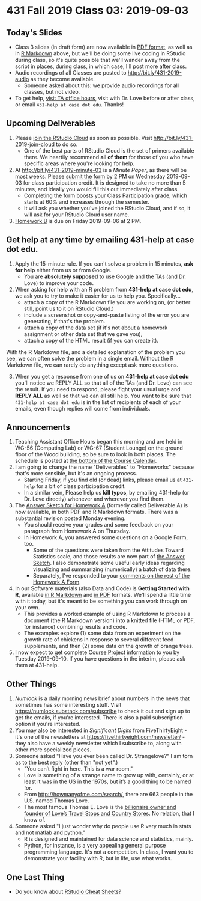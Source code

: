 # 431 Fall 2019 Class 03: 2019-09-03

## Today's Slides

- Class 3 slides (in draft form) are now available in [PDF format](https://github.com/THOMASELOVE/2019-431/blob/master/CLASSES/CLASS03/431_class-03-slides_2019.pdf), as well as in [R Markdown](https://github.com/THOMASELOVE/2019-431/blob/master/CLASSES/CLASS03/431_class-03-slides_2019.Rmd) above, but we'll be doing some live coding in RStudio during class, so it's quite possible that we'll wander away from the script in places, during class, in which case, I'll post more after class.
- Audio recordings of all Classes are posted to http://bit.ly/431-2019-audio as they become available.
    - Someone asked about this: we provide audio recordings for all classes, but not video.
- To get help, [visit TA office hours](https://github.com/THOMASELOVE/2019-431/blob/master/calendar.md#ta-office-hours), visit with Dr. Love before or after class, or email `431-help at case dot edu`. Thanks!

## Upcoming Deliverables

1. Please [join the RStudio Cloud](http://bit.ly/431-2019-join-cloud) as soon as possible. Visit http://bit.ly/431-2019-join-cloud to do so.
    - One of the best parts of RStudio Cloud is the set of primers available there. We heartily recommend **all of them** for those of you who have specific areas where you're looking for help.
2. At http://bit.ly/431-2019-minute-03 is a *Minute Paper*, as there will be most weeks. Please [submit the form](http://bit.ly/431-2019-minute-03) by 2 PM on Wednesday 2019-09-03 for class participation credit. It is designed to take no more than 5 minutes, and ideally you would fill this out immediately after class. 
    - Completing the form boosts your Class Participation grade, which starts at 60% and increases through the semester.
    - It will ask you whether you've joined the RStudio Cloud, and if so, it will ask for your RStudio Cloud user name.
3. [Homework B](https://github.com/THOMASELOVE/2019-431/tree/master/DELIVERABLES/B) is due on Friday 2019-09-06 at 2 PM.

## Get help at any time by emailing **431-help at case dot edu**.

1. Apply the 15-minute rule. If you can't solve a problem in 15 minutes, **ask for help** either from us or from Google.
    - You are **absolutely supposed** to use Google and the TAs (and Dr. Love) to improve your code.
2. When asking for help with an R problem from **431-help at case dot edu**, we ask you to try to make it easier for us to help you. Specifically...
    - attach a copy of the R Markdown file you are working on, (or better still, point us to it on RStudio Cloud.)
    - include a screenshot or copy-and-paste listing of the error you are generating, if that's the problem.
    - attach a copy of the data set (if it's not about a homework assignment or other data set that we gave you),
    - attach a copy of the HTML result (if you can create it).

With the R Markdown file, and a detailed explanation of the problem you see, we can often solve the problem in a single email. Without the R Markdown file, we can rarely do anything except ask more questions.

3. When you get a response from one of us on **431-help at case dot edu** you'll notice we REPLY ALL so that all of the TAs (and Dr. Love) can see the result. If you need to respond, please fight your usual urge and **REPLY ALL** as well so that we can all still help. You want to be sure that `431-help at case dot edu` is in the list of recipients of each of your emails, even though replies will come from individuals.

## Announcements

1. Teaching Assistant Office Hours began this morning and are held in WG-56 (Computing Lab) or WG-67 (Student Lounge) on the ground floor of the Wood building, so be sure to look in both places. The schedule is posted at [the bottom of the Course Calendar](https://github.com/THOMASELOVE/2019-431/blob/master/calendar.md#ta-office-hours).
2. I am going to change the name "Deliverables" to "Homeworks" because that's more sensible, but it's an ongoing process.
    - Starting Friday, if you find old (or dead) links, please email us at `431-help` for a bit of class participation credit.
    - In a similar vein, Please help us **kill typos**, by emailing 431-help (or Dr. Love directly) whenever and wherever you find them.
3. The [Answer Sketch for Homework A](https://github.com/THOMASELOVE/2019-431/tree/master/DELIVERABLES/A) (formerly called Deliverable A) is now available, in both PDF and R Markdown formats. There was a substantial revision posted Monday evening.
    - You should receive your grades and some feedback on your paragraph from Homework A on Thursday.
    - In Homework A, you answered some questions on a Google Form, too. 
        - Some of the questions were taken from the Attitudes Toward Statistics scale, and those results are now part of [the Answer Sketch](https://github.com/THOMASELOVE/2019-431/tree/master/DELIVERABLES/A). I also demonstrate some useful early ideas regarding visualizing and summarizing (numerically) a batch of data there.
        - Separately, I've responded to your [comments on the rest of the Homework A Form](http://bit.ly/431-2019-hwa-survey-comments).
4. In our Software materials (also Data and Code) is **Getting Started with R**, available [in R Markdown](https://github.com/THOMASELOVE/2019-431/blob/master/SOFTWARE/431-getting-started-with-R.Rmd) and [in PDF](https://github.com/THOMASELOVE/2019-431/blob/master/SOFTWARE/431-getting-started-with-R.pdf) formats. We'll spend a little time with it today, but it's meant to be something you can work through on your own. 
    - This provides a worked example of using R Markdown to process a document (the R Markdown version) into a knitted file (HTML or PDF, for instance) combining results and code.
    - The examples explore (1) some data from an experiment on the growth rate of chickens in response to several different feed supplements, and then (2) some data on the growth of orange trees.
5. I now expect to get complete [Course Project](https://github.com/THOMASELOVE/2019-431/tree/master/PROJECT) information to you by Tuesday 2019-09-10. If you have questions in the interim, please ask them at 431-help.

## Other Things

1. *Numlock* is a daily morning news brief about numbers in the news that sometimes has some interesting stuff. Visit https://numlock.substack.com/subscribe to check it out and sign up to get the emails, if you're interested. There is also a paid subscription option if you're interested.
2. You may also be interested in *Significant Digits* from FiveThirtyEight - it's one of the newsletters at https://fivethirtyeight.com/newsletter/ - they also have a weekly newsletter which I subscribe to, along with other more specialized pieces.
3. Someone asked "Have you ever been called Dr. Strangelove?" I am torn as to the best reply (other than "not yet".)
    - "You can’t fight in here. This is a war room."
    - Love is something of a strange name to grow up with, certainly, or at least it was in the US in the 1970s, but it’s a good thing to be named for. 
    - From http://howmanyofme.com/search/, there are 663 people in the U.S. named Thomas Love.
    - The most famous Thomas E. Love is the [billionaire owner and founder of Love’s Travel Stops and Country Stores](https://en.wikipedia.org/wiki/Tom_Love). No relation, that I know of.
4. Someone asked "I just wonder why do people use R very much in stats and not matlab and python." 
    - R is designed and maintained for data science and statistics, mainly. 
    - Python, for instance, is a very appealing general purpose programming language. It's not a competition. In class, I want you to demonstrate your facility with R, but in life, use what works.


## One Last Thing

- Do you know about [RStudio Cheat Sheets](https://www.rstudio.com/resources/cheatsheets/)?

